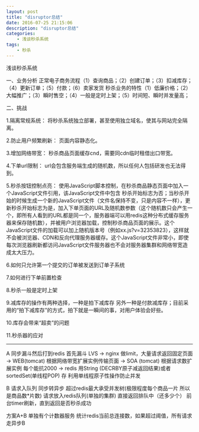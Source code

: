 ```yaml
---
layout: post
title: "disruptor总结"
date: 2016-07-25 21:15:06 
description: "disruptor总结"
categories: 
    - 浅谈秒杀系统
tags:
    - 秒杀
---
```


浅谈秒杀系统

<!--more-->
一、业务分析
正常电子商务流程（1）查询商品；（2）创建订单；（3）扣减库存；（4）更新订单；（5）付款；（6）卖家发货
秒杀业务的特性（1）低廉价格；（2）大幅推广；（3）瞬时售空；（4）一般是定时上架；（5）时间短、瞬时并发量高；

二、挑战

1.隔离常规系统：
将秒杀系统独立部署，甚至使用独立域名，使其与网站完全隔离。

2.防止用户频繁刷新：
页面内容静态化。

3.增加网络带宽：
秒杀商品页面缓存cnd，需要同cdn临时租借出口带宽。

4.下单url限制：
url会包含服务端生成的随机数，所以任何人包括研发也无法得到。

5.秒杀按钮控制点亮：
使用JavaScript脚本控制，在秒杀商品静态页面中加入一个JavaScript文件引用，该JavaScript文件中包含 秒杀开始标志为否；当秒杀开始的时候生成一个新的JavaScript文件（文件名保持不变，只是内容不一样），更新秒杀开始标志为是，加入下单页面的URL及随机数参数（这个随机数只会产生一个，即所有人看到的URL都是同一个，服务器端可以用redis这种分布式缓存服务器来保存随机数），并被用户浏览器加载，控制秒杀商品页面的展示。这个JavaScript文件的加载可以加上随机版本号（例如xx.js?v=32353823），这样就不会被浏览器、CDN和反向代理服务器缓存。这个JavaScript文件非常小，即使每次浏览器刷新都访问JavaScript文件服务器也不会对服务器集群和网络带宽造成太大压力。

6.如何只允许第一个提交的订单被发送到订单子系统

7.如何进行下单前置检查

8.秒杀一般是定时上架

9.减库存的操作有两种选择，一种是拍下减库存 另外一种是付款减库存；目前采用的“拍下减库存”的方式，拍下就是一瞬间的事，对用户体验会好些。

10.库存会带来“超卖”的问题

11.秒杀器的应对


------------------

A 同步漏斗然后打到redis
首先漏斗 LVS -> nginx 做limit，大量请求返回固定页面 -> WEB(tomcat) 根据网络带宽扩展实例传输页面 
-> SOA (tomcat) 根据请求数扩展实例 每个能抗2000 
-> redis 用String (DECRBY原子减返回结果)或者 sortedSet(单线程POP) 存 利用单线程原子性操作防止并发

B 请求入队列 同步转异步 
超过redis最大承受并发树(极限程度每个商品一片 所以是商品数*片数) 请求放入redis队列(单独的集群)
直接返回排队中（还多少个） 前台timer刷新，直到返回是否秒杀成功

方案A+B 单独有个计数器服务 统计redis当前总连接数，如果超过阈值，所有请求走异步B
